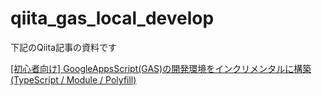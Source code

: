 # qiita_gas_local_develop

下記のQiita記事の資料です

[[初心者向け] GoogleAppsScript(GAS)の開発環境をインクリメンタルに構築(TypeScript / Module / Polyfill)](https://qiita.com/cajonito/items/3a5c7da8965e28e485bf)
